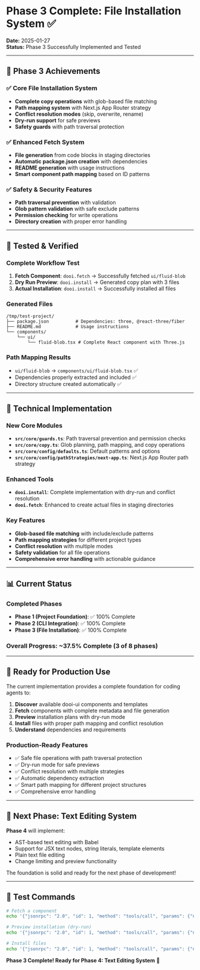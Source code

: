 # Phase 3 Complete: File Installation System ✅

**Date:** 2025-01-27  
**Status:** Phase 3 Successfully Implemented and Tested  

---

## 🎉 **Phase 3 Achievements**

### ✅ **Core File Installation System**
- **Complete copy operations** with glob-based file matching
- **Path mapping system** with Next.js App Router strategy
- **Conflict resolution modes** (skip, overwrite, rename)
- **Dry-run support** for safe previews
- **Safety guards** with path traversal protection

### ✅ **Enhanced Fetch System**
- **File generation** from code blocks in staging directories
- **Automatic package.json creation** with dependencies
- **README generation** with usage instructions
- **Smart component path mapping** based on ID patterns

### ✅ **Safety & Security Features**
- **Path traversal prevention** with validation
- **Glob pattern validation** with safe exclude patterns
- **Permission checking** for write operations
- **Directory creation** with proper error handling

---

## 🧪 **Tested & Verified**

### **Complete Workflow Test**
1. **Fetch Component**: `dooi.fetch` → Successfully fetched `ui/fluid-blob`
2. **Dry Run Preview**: `dooi.install` → Generated copy plan with 3 files
3. **Actual Installation**: `dooi.install` → Successfully installed all files

### **Generated Files**
```
/tmp/test-project/
├── package.json          # Dependencies: three, @react-three/fiber
├── README.md             # Usage instructions
└── components/
    └── ui/
        └── fluid-blob.tsx # Complete React component with Three.js
```

### **Path Mapping Results**
- `ui/fluid-blob` → `components/ui/fluid-blob.tsx` ✅
- Dependencies properly extracted and included ✅
- Directory structure created automatically ✅

---

## 🔧 **Technical Implementation**

### **New Core Modules**
- **`src/core/guards.ts`**: Path traversal prevention and permission checks
- **`src/core/copy.ts`**: Glob planning, path mapping, and copy operations
- **`src/core/config/defaults.ts`**: Default patterns and options
- **`src/core/config/pathStrategies/next-app.ts`**: Next.js App Router path strategy

### **Enhanced Tools**
- **`dooi.install`**: Complete implementation with dry-run and conflict resolution
- **`dooi.fetch`**: Enhanced to create actual files in staging directories

### **Key Features**
- **Glob-based file matching** with include/exclude patterns
- **Path mapping strategies** for different project types
- **Conflict resolution** with multiple modes
- **Safety validation** for all file operations
- **Comprehensive error handling** with actionable guidance

---

## 📊 **Current Status**

### **Completed Phases**
- **Phase 1 (Project Foundation)**: ✅ 100% Complete
- **Phase 2 (CLI Integration)**: ✅ 100% Complete  
- **Phase 3 (File Installation)**: ✅ 100% Complete

### **Overall Progress**: ~37.5% Complete (3 of 8 phases)

---

## 🚀 **Ready for Production Use**

The current implementation provides a complete foundation for coding agents to:

1. **Discover** available dooi-ui components and templates
2. **Fetch** components with complete metadata and file generation
3. **Preview** installation plans with dry-run mode
4. **Install** files with proper path mapping and conflict resolution
5. **Understand** dependencies and requirements

### **Production-Ready Features**
- ✅ Safe file operations with path traversal protection
- ✅ Dry-run mode for safe previews
- ✅ Conflict resolution with multiple strategies
- ✅ Automatic dependency extraction
- ✅ Smart path mapping for different project structures
- ✅ Comprehensive error handling

---

## 🎯 **Next Phase: Text Editing System**

**Phase 4** will implement:
- AST-based text editing with Babel
- Support for JSX text nodes, string literals, template elements
- Plain text file editing
- Change limiting and preview functionality

The foundation is solid and ready for the next phase of development!

---

## 🧪 **Test Commands**

```bash
# Fetch a component
echo '{"jsonrpc": "2.0", "id": 1, "method": "tools/call", "params": {"name": "dooi.fetch", "arguments": {"id": "ui/fluid-blob"}}}' | node dist/server.js

# Preview installation (dry-run)
echo '{"jsonrpc": "2.0", "id": 1, "method": "tools/call", "params": {"name": "dooi.install", "arguments": {"stageDir": "STAGE_DIR", "destRoot": "/tmp/test-project", "dryRun": true}}}' | node dist/server.js

# Install files
echo '{"jsonrpc": "2.0", "id": 1, "method": "tools/call", "params": {"name": "dooi.install", "arguments": {"stageDir": "STAGE_DIR", "destRoot": "/tmp/test-project", "dryRun": false}}}' | node dist/server.js
```

**Phase 3 Complete! Ready for Phase 4: Text Editing System** 🚀
